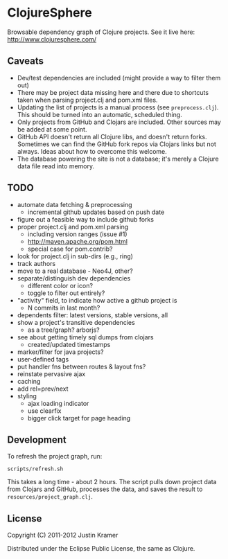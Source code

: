 # ClojureSphere

Browsable dependency graph of Clojure projects. See it live here: http://www.clojuresphere.com/

## Caveats

* Dev/test dependencies are included (might provide a way to filter them out)
* There may be project data missing here and there due to shortcuts taken when parsing project.clj and pom.xml files.
* Updating the list of projects is a manual process (see `preprocess.clj`). This should be turned into an automatic, scheduled thing.
* Only projects from GitHub and Clojars are included. Other sources may be added at some point.
* GitHub API doesn't return all Clojure libs, and doesn't return forks. Sometimes we can find the GitHub fork repos via Clojars links but not always. Ideas about how to overcome this welcome.
* The database powering the site is not a database; it's merely a Clojure data file read into memory.

## TODO

- automate data fetching & preprocessing
  - incremental github updates based on push date
- figure out a feasible way to include github forks
- proper project.clj and pom.xml parsing
  - including version ranges (issue #1)
  - http://maven.apache.org/pom.html
  - special case for pom.contrib?
- look for project.clj in sub-dirs (e.g., ring)
- track authors
- move to a real database - Neo4J, other?
- separate/distinguish dev dependencies
  - different color or icon?
  - toggle to filter out entirely?
- "activity" field, to indicate how active a github project is
  - N commits in last month?
- dependents filter: latest versions, stable versions, all
- show a project's transitive dependencies
  - as a tree/graph? arborjs?
- see about getting timely sql dumps from clojars
  - created/updated timestamps
- marker/filter for java projects?
- user-defined tags
- put handler fns between routes & layout fns?
- reinstate pervasive ajax
- caching
- add rel=prev/next
- styling
  - ajax loading indicator
  - use clearfix
  - bigger click target for page heading

## Development

To refresh the project graph, run:

```
scripts/refresh.sh
```

This takes a long time - about 2 hours. The script pulls down project data from Clojars and GitHub, processes the data, and saves the result to `resources/project_graph.clj`.

## License

Copyright (C) 2011-2012 Justin Kramer

Distributed under the Eclipse Public License, the same as Clojure.
